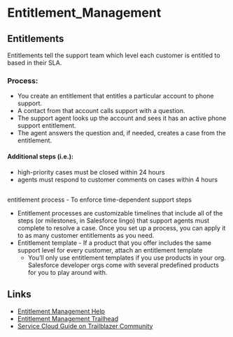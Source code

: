 # Entitlement_Management

## Entitlements
Entitlements tell the support team which level each customer is entitled to based in their SLA.
### Process:
* You create an entitlement that entitles a particular account to phone support.
* A contact from that account calls support with a question.
* The support agent looks up the account and sees it has an active phone support entitlement.
* The agent answers the question and, if needed, creates a case from the entitlement.
#### Additional steps (i.e.):
* high-priority cases must be closed within 24 hours
* agents must respond to customer comments on cases within 4 hours

##
entitlement process -  To enforce time-dependent support steps
* Entitlement processes are customizable timelines that include all of the steps (or milestones, in Salesforce lingo) that support agents must complete to resolve a case. Once you set up a process, you can apply it to as many customer entitlements as you need.
* Entitlement template - If a product that you offer includes the same support level for every customer, attach an entitlement template
    * You’ll only use entitlement templates if you use products in your org. Salesforce developer orgs come with several predefined products for you to play around with.
    
## Links
* [Entitlement Management Help](https://help.salesforce.com/articleView?id=entitlements_help.htm&type=5)
* [Entitlement Management Trailhead](https://trailhead.salesforce.com/content/learn/modules/entitlements/entitlements_steps)
* [Service Cloud Guide on Trailblazer Community](https://help.salesforce.com/articleView?id=entitlements_milestones_parent.htm&type=5)
